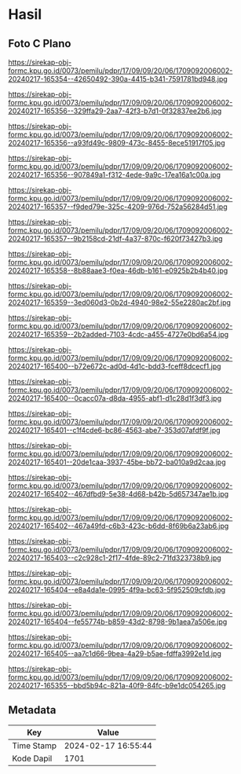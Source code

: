 # Hasil

## Foto C Plano

https://sirekap-obj-formc.kpu.go.id/0073/pemilu/pdpr/17/09/09/20/06/1709092006002-20240217-165354--42650492-390a-4415-b341-7591781bd948.jpg

https://sirekap-obj-formc.kpu.go.id/0073/pemilu/pdpr/17/09/09/20/06/1709092006002-20240217-165356--329ffa29-2aa7-42f3-b7d1-0f32837ee2b6.jpg

https://sirekap-obj-formc.kpu.go.id/0073/pemilu/pdpr/17/09/09/20/06/1709092006002-20240217-165356--a93fd49c-9809-473c-8455-8ece51917f05.jpg

https://sirekap-obj-formc.kpu.go.id/0073/pemilu/pdpr/17/09/09/20/06/1709092006002-20240217-165356--907849a1-f312-4ede-9a9c-17ea16a1c00a.jpg

https://sirekap-obj-formc.kpu.go.id/0073/pemilu/pdpr/17/09/09/20/06/1709092006002-20240217-165357--f9ded79e-325c-4209-976d-752a56284d51.jpg

https://sirekap-obj-formc.kpu.go.id/0073/pemilu/pdpr/17/09/09/20/06/1709092006002-20240217-165357--9b2158cd-21df-4a37-870c-f620f73427b3.jpg

https://sirekap-obj-formc.kpu.go.id/0073/pemilu/pdpr/17/09/09/20/06/1709092006002-20240217-165358--8b88aae3-f0ea-46db-b161-e0925b2b4b40.jpg

https://sirekap-obj-formc.kpu.go.id/0073/pemilu/pdpr/17/09/09/20/06/1709092006002-20240217-165359--3ed060d3-0b2d-4940-98e2-55e2280ac2bf.jpg

https://sirekap-obj-formc.kpu.go.id/0073/pemilu/pdpr/17/09/09/20/06/1709092006002-20240217-165359--2b2added-7103-4cdc-a455-4727e0bd6a54.jpg

https://sirekap-obj-formc.kpu.go.id/0073/pemilu/pdpr/17/09/09/20/06/1709092006002-20240217-165400--b72e672c-ad0d-4d1c-bdd3-fceff8dcecf1.jpg

https://sirekap-obj-formc.kpu.go.id/0073/pemilu/pdpr/17/09/09/20/06/1709092006002-20240217-165400--0cacc07a-d8da-4955-abf1-d1c28d1f3df3.jpg

https://sirekap-obj-formc.kpu.go.id/0073/pemilu/pdpr/17/09/09/20/06/1709092006002-20240217-165401--c1f4cde6-bc86-4563-abe7-353d07afdf9f.jpg

https://sirekap-obj-formc.kpu.go.id/0073/pemilu/pdpr/17/09/09/20/06/1709092006002-20240217-165401--20de1caa-3937-45be-bb72-ba010a9d2caa.jpg

https://sirekap-obj-formc.kpu.go.id/0073/pemilu/pdpr/17/09/09/20/06/1709092006002-20240217-165402--467dfbd9-5e38-4d68-b42b-5d657347ae1b.jpg

https://sirekap-obj-formc.kpu.go.id/0073/pemilu/pdpr/17/09/09/20/06/1709092006002-20240217-165402--467a49fd-c6b3-423c-b6dd-8f69b6a23ab6.jpg

https://sirekap-obj-formc.kpu.go.id/0073/pemilu/pdpr/17/09/09/20/06/1709092006002-20240217-165403--c2c928c1-2f17-4fde-89c2-71fd323738b9.jpg

https://sirekap-obj-formc.kpu.go.id/0073/pemilu/pdpr/17/09/09/20/06/1709092006002-20240217-165404--e8a4da1e-0995-4f9a-bc63-5f952509cfdb.jpg

https://sirekap-obj-formc.kpu.go.id/0073/pemilu/pdpr/17/09/09/20/06/1709092006002-20240217-165404--fe55774b-b859-43d2-8798-9b1aea7a506e.jpg

https://sirekap-obj-formc.kpu.go.id/0073/pemilu/pdpr/17/09/09/20/06/1709092006002-20240217-165405--aa7c1d66-9bea-4a29-b5ae-fdffa3992e1d.jpg

https://sirekap-obj-formc.kpu.go.id/0073/pemilu/pdpr/17/09/09/20/06/1709092006002-20240217-165355--bbd5b94c-821a-40f9-84fc-b9e1dc054265.jpg


## Metadata

| Key        | Value               |
| ---------- | ------------------- |
| Time Stamp | 2024-02-17 16:55:44 |
| Kode Dapil | 1701                |



